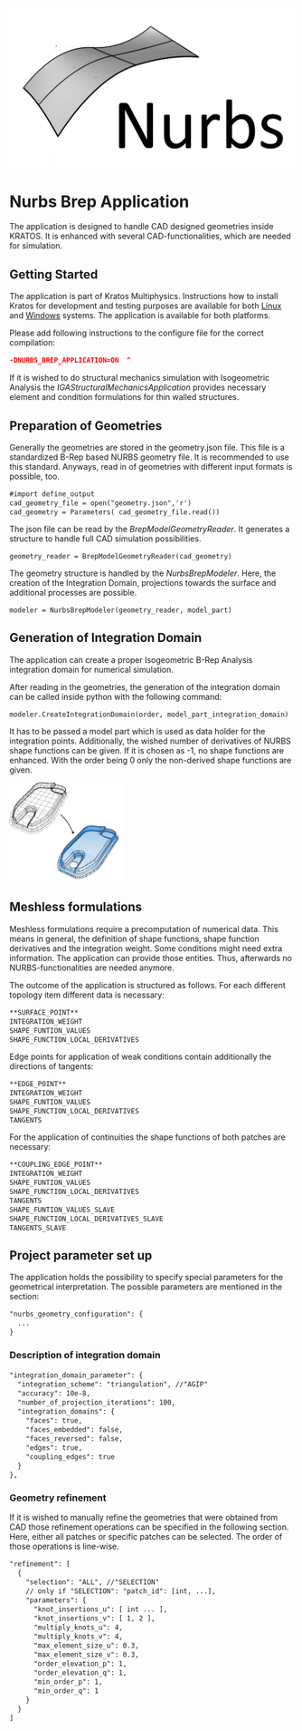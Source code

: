 ![CrazyNurbsLogo](readme_application_description/nurbs_symbol.png?raw=true)

# Nurbs Brep Application

The application is designed to handle CAD designed geometries inside KRATOS. It is enhanced with several CAD-functionalities, which are needed for simulation.

## Getting Started

The application is part of Kratos Multiphysics. Instructions how to install Kratos for development and testing purposes are available for both [Linux](http://kratos-wiki.cimne.upc.edu/index.php/LinuxInstall) and [Windows](http://kratos-wiki.cimne.upc.edu/index.php/Windows_7_Download_and_Installation) systems. The application is available for both platforms.

Please add following instructions to the configure file for the correct compilation:
``` cmake
-DNURBS_BREP_APPLICATION=ON  ^
```
If it is wished to do structural mechanics simulation with Isogeometric Analysis the *IGAStructuralMechanicsApplication* provides necessary element and condition formulations for thin walled structures.

## Preparation of Geometries
Generally the geometries are stored in the geometry.json file. This file is a standardized B-Rep based NURBS geometry file. It is recommended to use this standard. Anyways, read in of geometries with different input formats is possible, too.
```
#import define_output
cad_geometry_file = open("geometry.json",'r')
cad_geometry = Parameters( cad_geometry_file.read())
```
The json file can be read by the *BrepModelGeometryReader*. It generates a structure to handle full CAD simulation possibilities.
```
geometry_reader = BrepModelGeometryReader(cad_geometry)
```
The geometry structure is handled by the *NurbsBrepModeler*. Here, the creation of the Integration Domain, projections towards the surface and additional processes are possible.
```
modeler = NurbsBrepModeler(geometry_reader, model_part)
```
## Generation of Integration Domain
The application can create a proper Isogeometric B-Rep Analysis integration domain for numerical simulation.

After reading in the geometries, the generation of the integration domain can be called inside python with the following command:
```
modeler.CreateIntegrationDomain(order, model_part_integration_domain)
```
It has to be passed a model part which is used as data holder for the integration points. Additionally, the wished number of derivatives of NURBS shape functions can be given. If it is chosen as -1, no shape functions are enhanced. With the order being 0 only the non-derived shape functions are given.

![Creation of integration domain](readme_application_description/integration_domain.png?raw=true)

## Meshless formulations
Meshless formulations require a precomputation of numerical data. This means in general, the definition of shape functions, shape function derivatives and the integration weight. Some conditions might need extra information.
The application can provide those entities. Thus, afterwards no NURBS-functionalities are needed anymore.

The outcome of the application is structured as follows. For each different topology item different data is necessary:
```
**SURFACE_POINT**
INTEGRATION_WEIGHT
SHAPE_FUNTION_VALUES
SHAPE_FUNCTION_LOCAL_DERIVATIVES
```
Edge points for application of weak conditions contain additionally the directions of tangents:
```
**EDGE_POINT**
INTEGRATION_WEIGHT
SHAPE_FUNTION_VALUES
SHAPE_FUNCTION_LOCAL_DERIVATIVES
TANGENTS
```
For the application of continuities the shape functions of both patches are necessary:
```
**COUPLING_EDGE_POINT**
INTEGRATION_WEIGHT
SHAPE_FUNTION_VALUES
SHAPE_FUNCTION_LOCAL_DERIVATIVES
TANGENTS
SHAPE_FUNTION_VALUES_SLAVE
SHAPE_FUNCTION_LOCAL_DERIVATIVES_SLAVE
TANGENTS_SLAVE
```

## Project parameter set up

The application holds the possibility to specify special parameters for the geometrical interpretation. 
The possible parameters are mentioned in the section:
``` 
"nurbs_geometry_configuration": {
  ...
}
``` 

### Description of integration domain
```
"integration_domain_parameter": {
  "integration_scheme": "triangulation", //"AGIP"
  "accuracy": 10e-8,
  "number_of_projection_iterations": 100,
  "integration_domains": {
    "faces": true,
    "faces_embedded": false,
    "faces_reversed": false,
    "edges": true,
    "coupling_edges": true
  }
},
```
### Geometry refinement
If it is wished to manually refine the geometries that were obtained from CAD those refinement operations can be specified in the following section. Here, either all patches or specific patches can be selected.
The order of those operations is line-wise.
```
"refinement": [
  {
    "selection": "ALL", //"SELECTION"
    // only if "SELECTION": "patch_id": [int, ...],
    "parameters": {
      "knot_insertions_u": [ int ... ],
      "knot_insertions_v": [ 1, 2 ],
      "multiply_knots_u": 4,
      "multiply_knots_v": 4,
      "max_element_size_u": 0.3,
      "max_element_size_v": 0.3,
      "order_elevation_p": 1,
      "order_elevation_q": 1,
      "min_order_p": 1,
      "min_order_q": 1
    }
  }
]
```

